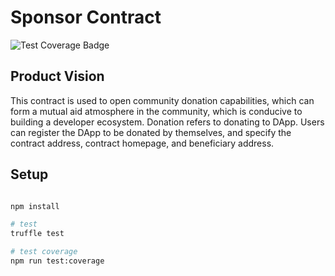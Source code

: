 # Sponsor Contract
![Test Coverage Badge](https://img.shields.io/endpoint?url=https://gist.githubusercontent.com/cpcchengt/2a6065a3e54b0d02f101e55413c9c17f/raw/cpchain-dapps-sponsor__heads_main.json)

## Product Vision
This contract is used to open community donation capabilities, which can form a mutual aid atmosphere in the community, which is conducive to building a developer ecosystem. Donation refers to donating to DApp. Users can register the DApp to be donated by themselves, and specify the contract address, contract homepage, and beneficiary address.
## Setup

```bash

npm install

# test
truffle test

# test coverage
npm run test:coverage

```

